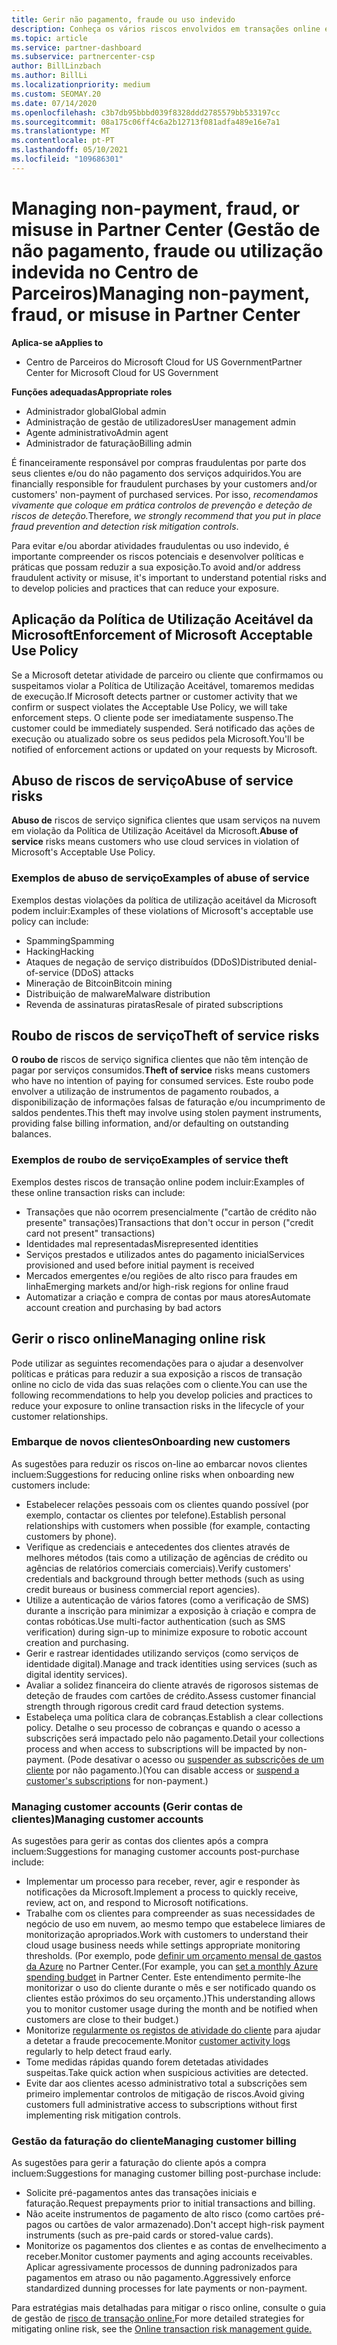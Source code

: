 ```yaml
---
title: Gerir não pagamento, fraude ou uso indevido
description: Conheça os vários riscos envolvidos em transações online e as melhores práticas para gerir e mitigar esses riscos no Partner Center.
ms.topic: article
ms.service: partner-dashboard
ms.subservice: partnercenter-csp
author: BillLinzbach
ms.author: BillLi
ms.localizationpriority: medium
ms.custom: SEOMAY.20
ms.date: 07/14/2020
ms.openlocfilehash: c3b7db95bbbd039f8328ddd2785579bb533197cc
ms.sourcegitcommit: 08a175c06ff4c6a2b12713f081adfa489e16e7a1
ms.translationtype: MT
ms.contentlocale: pt-PT
ms.lasthandoff: 05/10/2021
ms.locfileid: "109686301"
---
```

# <a name="managing-non-payment-fraud-or-misuse-in-partner-center"></a><span data-ttu-id="2cbe6-103">Managing non-payment, fraud, or misuse in Partner Center (Gestão de não pagamento, fraude ou utilização indevida no Centro de Parceiros)</span><span class="sxs-lookup"><span data-stu-id="2cbe6-103">Managing non-payment, fraud, or misuse in Partner Center</span></span>

<span data-ttu-id="2cbe6-104">**Aplica-se a**</span><span class="sxs-lookup"><span data-stu-id="2cbe6-104">**Applies to**</span></span>

- <span data-ttu-id="2cbe6-105">Centro de Parceiros do Microsoft Cloud for US Government</span><span class="sxs-lookup"><span data-stu-id="2cbe6-105">Partner Center for Microsoft Cloud for US Government</span></span>

<span data-ttu-id="2cbe6-106">**Funções adequadas**</span><span class="sxs-lookup"><span data-stu-id="2cbe6-106">**Appropriate roles**</span></span>

- <span data-ttu-id="2cbe6-107">Administrador global</span><span class="sxs-lookup"><span data-stu-id="2cbe6-107">Global admin</span></span>
- <span data-ttu-id="2cbe6-108">Administração de gestão de utilizadores</span><span class="sxs-lookup"><span data-stu-id="2cbe6-108">User management admin</span></span>
- <span data-ttu-id="2cbe6-109">Agente administrativo</span><span class="sxs-lookup"><span data-stu-id="2cbe6-109">Admin agent</span></span>
- <span data-ttu-id="2cbe6-110">Administrador de faturação</span><span class="sxs-lookup"><span data-stu-id="2cbe6-110">Billing admin</span></span>

<span data-ttu-id="2cbe6-111">É financeiramente responsável por compras fraudulentas por parte dos seus clientes e/ou do não pagamento dos serviços adquiridos.</span><span class="sxs-lookup"><span data-stu-id="2cbe6-111">You are financially responsible for fraudulent purchases by your customers and/or customers' non-payment of purchased services.</span></span> <span data-ttu-id="2cbe6-112">Por isso, *recomendamos vivamente que coloque em prática controlos de prevenção e deteção de riscos de deteção.*</span><span class="sxs-lookup"><span data-stu-id="2cbe6-112">Therefore, *we strongly recommend that you put in place fraud prevention and detection risk mitigation controls*.</span></span>

<span data-ttu-id="2cbe6-113">Para evitar e/ou abordar atividades fraudulentas ou uso indevido, é importante compreender os riscos potenciais e desenvolver políticas e práticas que possam reduzir a sua exposição.</span><span class="sxs-lookup"><span data-stu-id="2cbe6-113">To avoid and/or address fraudulent activity or misuse, it's important to understand potential risks and to develop policies and practices that can reduce your exposure.</span></span>

## <a name="enforcement-of-microsoft-acceptable-use-policy"></a><span data-ttu-id="2cbe6-114">Aplicação da Política de Utilização Aceitável da Microsoft</span><span class="sxs-lookup"><span data-stu-id="2cbe6-114">Enforcement of Microsoft Acceptable Use Policy</span></span>

<span data-ttu-id="2cbe6-115">Se a Microsoft detetar atividade de parceiro ou cliente que confirmamos ou suspeitamos violar a Política de Utilização Aceitável, tomaremos medidas de execução.</span><span class="sxs-lookup"><span data-stu-id="2cbe6-115">If Microsoft detects partner or customer activity that we confirm or suspect violates the Acceptable Use Policy, we will take enforcement steps.</span></span> <span data-ttu-id="2cbe6-116">O cliente pode ser imediatamente suspenso.</span><span class="sxs-lookup"><span data-stu-id="2cbe6-116">The customer could be immediately suspended.</span></span> <span data-ttu-id="2cbe6-117">Será notificado das ações de execução ou atualizado sobre os seus pedidos pela Microsoft.</span><span class="sxs-lookup"><span data-stu-id="2cbe6-117">You'll be notified of enforcement actions or updated on your requests by Microsoft.</span></span>

## <a name="abuse-of-service-risks"></a><span data-ttu-id="2cbe6-118">Abuso de riscos de serviço</span><span class="sxs-lookup"><span data-stu-id="2cbe6-118">Abuse of service risks</span></span>

<span data-ttu-id="2cbe6-119">**Abuso de** riscos de serviço significa clientes que usam serviços na nuvem em violação da Política de Utilização Aceitável da Microsoft.</span><span class="sxs-lookup"><span data-stu-id="2cbe6-119">**Abuse of service** risks means customers who use cloud services in violation of Microsoft's Acceptable Use Policy.</span></span>

### <a name="examples-of-abuse-of-service"></a><span data-ttu-id="2cbe6-120">Exemplos de abuso de serviço</span><span class="sxs-lookup"><span data-stu-id="2cbe6-120">Examples of abuse of service</span></span>

<span data-ttu-id="2cbe6-121">Exemplos destas violações da política de utilização aceitável da Microsoft podem incluir:</span><span class="sxs-lookup"><span data-stu-id="2cbe6-121">Examples of these violations of Microsoft's acceptable use policy can include:</span></span>

- <span data-ttu-id="2cbe6-122">Spamming</span><span class="sxs-lookup"><span data-stu-id="2cbe6-122">Spamming</span></span>
- <span data-ttu-id="2cbe6-123">Hacking</span><span class="sxs-lookup"><span data-stu-id="2cbe6-123">Hacking</span></span>
- <span data-ttu-id="2cbe6-124">Ataques de negação de serviço distribuídos (DDoS)</span><span class="sxs-lookup"><span data-stu-id="2cbe6-124">Distributed denial-of-service (DDoS) attacks</span></span>
- <span data-ttu-id="2cbe6-125">Mineração de Bitcoin</span><span class="sxs-lookup"><span data-stu-id="2cbe6-125">Bitcoin mining</span></span>
- <span data-ttu-id="2cbe6-126">Distribuição de malware</span><span class="sxs-lookup"><span data-stu-id="2cbe6-126">Malware distribution</span></span>
- <span data-ttu-id="2cbe6-127">Revenda de assinaturas piratas</span><span class="sxs-lookup"><span data-stu-id="2cbe6-127">Resale of pirated subscriptions</span></span>

## <a name="theft-of-service-risks"></a><span data-ttu-id="2cbe6-128">Roubo de riscos de serviço</span><span class="sxs-lookup"><span data-stu-id="2cbe6-128">Theft of service risks</span></span>

<span data-ttu-id="2cbe6-129">**O roubo de** riscos de serviço significa clientes que não têm intenção de pagar por serviços consumidos.</span><span class="sxs-lookup"><span data-stu-id="2cbe6-129">**Theft of service** risks means customers who have no intention of paying for consumed services.</span></span> <span data-ttu-id="2cbe6-130">Este roubo pode envolver a utilização de instrumentos de pagamento roubados, a disponibilização de informações falsas de faturação e/ou incumprimento de saldos pendentes.</span><span class="sxs-lookup"><span data-stu-id="2cbe6-130">This theft may involve using stolen payment instruments, providing false billing information, and/or defaulting on outstanding balances.</span></span>

### <a name="examples-of-service-theft"></a><span data-ttu-id="2cbe6-131">Exemplos de roubo de serviço</span><span class="sxs-lookup"><span data-stu-id="2cbe6-131">Examples of service theft</span></span>

<span data-ttu-id="2cbe6-132">Exemplos destes riscos de transação online podem incluir:</span><span class="sxs-lookup"><span data-stu-id="2cbe6-132">Examples of these online transaction risks can include:</span></span>

- <span data-ttu-id="2cbe6-133">Transações que não ocorrem presencialmente ("cartão de crédito não presente" transações)</span><span class="sxs-lookup"><span data-stu-id="2cbe6-133">Transactions that don't occur in person ("credit card not present" transactions)</span></span>
- <span data-ttu-id="2cbe6-134">Identidades mal representadas</span><span class="sxs-lookup"><span data-stu-id="2cbe6-134">Misrepresented identities</span></span>
- <span data-ttu-id="2cbe6-135">Serviços prestados e utilizados antes do pagamento inicial</span><span class="sxs-lookup"><span data-stu-id="2cbe6-135">Services provisioned and used before initial payment is received</span></span>
- <span data-ttu-id="2cbe6-136">Mercados emergentes e/ou regiões de alto risco para fraudes em linha</span><span class="sxs-lookup"><span data-stu-id="2cbe6-136">Emerging markets and/or high-risk regions for online fraud</span></span>
- <span data-ttu-id="2cbe6-137">Automatizar a criação e compra de contas por maus atores</span><span class="sxs-lookup"><span data-stu-id="2cbe6-137">Automate account creation and purchasing by bad actors</span></span>

## <a name="managing-online-risk"></a><span data-ttu-id="2cbe6-138">Gerir o risco online</span><span class="sxs-lookup"><span data-stu-id="2cbe6-138">Managing online risk</span></span>

<span data-ttu-id="2cbe6-139">Pode utilizar as seguintes recomendações para o ajudar a desenvolver políticas e práticas para reduzir a sua exposição a riscos de transação online no ciclo de vida das suas relações com o cliente.</span><span class="sxs-lookup"><span data-stu-id="2cbe6-139">You can use the following recommendations to help you develop policies and practices to reduce your exposure to online transaction risks in the lifecycle of your customer relationships.</span></span>

### <a name="onboarding-new-customers"></a><span data-ttu-id="2cbe6-140">Embarque de novos clientes</span><span class="sxs-lookup"><span data-stu-id="2cbe6-140">Onboarding new customers</span></span>

<span data-ttu-id="2cbe6-141">As sugestões para reduzir os riscos on-line ao embarcar novos clientes incluem:</span><span class="sxs-lookup"><span data-stu-id="2cbe6-141">Suggestions for reducing online risks when onboarding new customers include:</span></span>

- <span data-ttu-id="2cbe6-142">Estabelecer relações pessoais com os clientes quando possível (por exemplo, contactar os clientes por telefone).</span><span class="sxs-lookup"><span data-stu-id="2cbe6-142">Establish personal relationships with customers when possible (for example, contacting customers by phone).</span></span>
- <span data-ttu-id="2cbe6-143">Verifique as credenciais e antecedentes dos clientes através de melhores métodos (tais como a utilização de agências de crédito ou agências de relatórios comerciais comerciais).</span><span class="sxs-lookup"><span data-stu-id="2cbe6-143">Verify customers' credentials and background through better methods (such as using credit bureaus or business commercial report agencies).</span></span>
- <span data-ttu-id="2cbe6-144">Utilize a autenticação de vários fatores (como a verificação de SMS) durante a inscrição para minimizar a exposição à criação e compra de contas robóticas.</span><span class="sxs-lookup"><span data-stu-id="2cbe6-144">Use multi-factor authentication (such as SMS verification) during sign-up to minimize exposure to robotic account creation and purchasing.</span></span>
- <span data-ttu-id="2cbe6-145">Gerir e rastrear identidades utilizando serviços (como serviços de identidade digital).</span><span class="sxs-lookup"><span data-stu-id="2cbe6-145">Manage and track identities using services (such as digital identity services).</span></span>
- <span data-ttu-id="2cbe6-146">Avaliar a solidez financeira do cliente através de rigorosos sistemas de deteção de fraudes com cartões de crédito.</span><span class="sxs-lookup"><span data-stu-id="2cbe6-146">Assess customer financial strength through rigorous credit card fraud detection systems.</span></span>
- <span data-ttu-id="2cbe6-147">Estabeleça uma política clara de cobranças.</span><span class="sxs-lookup"><span data-stu-id="2cbe6-147">Establish a clear collections policy.</span></span> <span data-ttu-id="2cbe6-148">Detalhe o seu processo de cobranças e quando o acesso a subscrições será impactado pelo não pagamento.</span><span class="sxs-lookup"><span data-stu-id="2cbe6-148">Detail your collections process and when access to subscriptions will be impacted by non-payment.</span></span> <span data-ttu-id="2cbe6-149">(Pode desativar o acesso ou [suspender as subscrições de um cliente](create-a-new-subscription.md#suspend-a-subscription) por não pagamento.)</span><span class="sxs-lookup"><span data-stu-id="2cbe6-149">(You can disable access or [suspend a customer's subscriptions](create-a-new-subscription.md#suspend-a-subscription) for non-payment.)</span></span>

### <a name="managing-customer-accounts"></a><span data-ttu-id="2cbe6-150">Managing customer accounts (Gerir contas de clientes)</span><span class="sxs-lookup"><span data-stu-id="2cbe6-150">Managing customer accounts</span></span>

<span data-ttu-id="2cbe6-151">As sugestões para gerir as contas dos clientes após a compra incluem:</span><span class="sxs-lookup"><span data-stu-id="2cbe6-151">Suggestions for managing customer accounts post-purchase include:</span></span>

- <span data-ttu-id="2cbe6-152">Implementar um processo para receber, rever, agir e responder às notificações da Microsoft.</span><span class="sxs-lookup"><span data-stu-id="2cbe6-152">Implement a process to quickly receive, review, act on, and respond to Microsoft notifications.</span></span>
- <span data-ttu-id="2cbe6-153">Trabalhe com os clientes para compreender as suas necessidades de negócio de uso em nuvem, ao mesmo tempo que estabelece limiares de monitorização apropriados.</span><span class="sxs-lookup"><span data-stu-id="2cbe6-153">Work with customers to understand their cloud usage business needs while settings appropriate monitoring thresholds.</span></span> <span data-ttu-id="2cbe6-154">(Por exemplo, pode [definir um orçamento mensal de gastos da Azure](set-an-azure-spending-budget-for-your-customers.md) no Partner Center.</span><span class="sxs-lookup"><span data-stu-id="2cbe6-154">(For example, you can [set a monthly Azure spending budget](set-an-azure-spending-budget-for-your-customers.md) in Partner Center.</span></span> <span data-ttu-id="2cbe6-155">Este entendimento permite-lhe monitorizar o uso do cliente durante o mês e ser notificado quando os clientes estão próximos do seu orçamento.)</span><span class="sxs-lookup"><span data-stu-id="2cbe6-155">This understanding allows you to monitor customer usage during the month and be notified when customers are close to their budget.)</span></span>
- <span data-ttu-id="2cbe6-156">Monitorize [regularmente os registos de atividade do cliente](activity-logs.md) para ajudar a detetar a fraude precocemente.</span><span class="sxs-lookup"><span data-stu-id="2cbe6-156">Monitor [customer activity logs](activity-logs.md) regularly to help detect fraud early.</span></span>
- <span data-ttu-id="2cbe6-157">Tome medidas rápidas quando forem detetadas atividades suspeitas.</span><span class="sxs-lookup"><span data-stu-id="2cbe6-157">Take quick action when suspicious activities are detected.</span></span>
- <span data-ttu-id="2cbe6-158">Evite dar aos clientes acesso administrativo total a subscrições sem primeiro implementar controlos de mitigação de riscos.</span><span class="sxs-lookup"><span data-stu-id="2cbe6-158">Avoid giving customers full administrative access to subscriptions without first implementing risk mitigation controls.</span></span>

### <a name="managing-customer-billing"></a><span data-ttu-id="2cbe6-159">Gestão da faturação do cliente</span><span class="sxs-lookup"><span data-stu-id="2cbe6-159">Managing customer billing</span></span>

<span data-ttu-id="2cbe6-160">As sugestões para gerir a faturação do cliente após a compra incluem:</span><span class="sxs-lookup"><span data-stu-id="2cbe6-160">Suggestions for managing customer billing post-purchase include:</span></span>

- <span data-ttu-id="2cbe6-161">Solicite pré-pagamentos antes das transações iniciais e faturação.</span><span class="sxs-lookup"><span data-stu-id="2cbe6-161">Request prepayments prior to initial transactions and billing.</span></span>
- <span data-ttu-id="2cbe6-162">Não aceite instrumentos de pagamento de alto risco (como cartões pré-pagos ou cartões de valor armazenado).</span><span class="sxs-lookup"><span data-stu-id="2cbe6-162">Don't accept high-risk payment instruments (such as pre-paid cards or stored-value cards).</span></span>
- <span data-ttu-id="2cbe6-163">Monitorize os pagamentos dos clientes e as contas de envelhecimento a receber.</span><span class="sxs-lookup"><span data-stu-id="2cbe6-163">Monitor customer payments and aging accounts receivables.</span></span> <span data-ttu-id="2cbe6-164">Aplicar agressivamente processos de dunning padronizados para pagamentos em atraso ou não pagamento.</span><span class="sxs-lookup"><span data-stu-id="2cbe6-164">Aggressively enforce standardized dunning processes for late payments or non-payment.</span></span>

<span data-ttu-id="2cbe6-165">Para estratégias mais detalhadas para mitigar o risco online, consulte o guia de gestão de [risco de transação online.](https://query.prod.cms.rt.microsoft.com/cms/api/am/binary/RE4Bhtt)</span><span class="sxs-lookup"><span data-stu-id="2cbe6-165">For more detailed strategies for mitigating online risk, see the [Online transaction risk management guide.](https://query.prod.cms.rt.microsoft.com/cms/api/am/binary/RE4Bhtt)</span></span>
